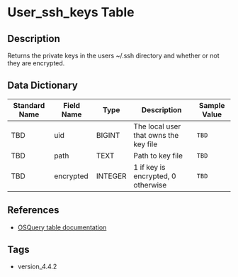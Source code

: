 # User_ssh_keys Table

## Description
Returns the private keys in the users ~/.ssh directory and whether or not they are encrypted.

## Data Dictionary
|Standard Name|Field Name|Type|Description|Sample Value|
|---|---|---|---|---|
|TBD|uid|BIGINT|The local user that owns the key file|`TBD`|
|TBD|path|TEXT|Path to key file|`TBD`|
|TBD|encrypted|INTEGER|1 if key is encrypted, 0 otherwise|`TBD`|

## References
* [OSQuery table documentation](https://osquery.io/schema/current#user_ssh_keys)

## Tags
* version_4.4.2